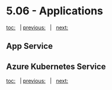 # 5.06 - Applications

[toc:](June_2021.md) &nbsp; | [previous:](5_05_azure_databricks.md) &nbsp; | &nbsp; [next:](5_07_kafka.md)


## App Service




## Azure Kubernetes Service





[toc:](June_2021.md) &nbsp; | [previous:](5_05_azure_databricks.md) &nbsp; | &nbsp; [next:](5_07_kafka.md)